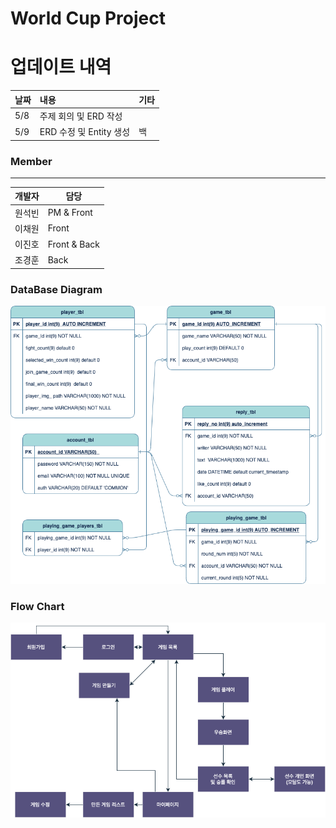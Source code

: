 # World Cup Project

# 업데이트 내역

| 날짜  | 내용                 | 기타 |
|-----|:-------------------|:---|
| 5/8 | 주제 회의 및 ERD 작성     |    |
| 5/9 | ERD 수정 및 Entity 생성 | 백  |

### Member

---

| 개발자 | 담당          |
|-----|-------------|
| 원석빈 | PM & Front  |
| 이채원 | Front       | 
| 이진호 | Front & Back|
| 조경훈 | Back        |

### DataBase Diagram

![erd.png](diagram%2Ferd.png)

### Flow Chart

![flow-chart.png](diagram%2Fflow-chart.png)
